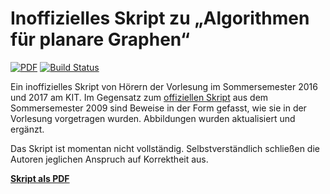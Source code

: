 # Inoffizielles Skript zu „Algorithmen für planare Graphen“

 [![PDF](http://encharm.github.io/Font-Awesome-SVG-PNG/png/22/file-pdf-o.png)](https://jgleitz.github.io/AfpG-Skript/Inoffizielles%20Skript.pdf)  [![Build Status](https://travis-ci.org/jGleitz/AfpG-Skript.svg?branch=master)](https://travis-ci.org/jGleitz/AfpG-Skript)

Ein inoffizielles Skript von Hörern der Vorlesung im Sommersemester 2016 und 2017 am KIT. Im Gegensatz zum [offiziellen Skript](http://i11www.iti.kit.edu/_media/teaching/sommer2009/planargraphs/vorlesung.pdf) aus dem Sommersemester 2009 sind Beweise in der Form gefasst, wie sie in der Vorlesung vorgetragen wurden. Abbildungen wurden aktualisiert und ergänzt.

Das Skript ist momentan nicht vollständig. Selbstverständlich schließen die Autoren jeglichen Anspruch auf Korrektheit aus.

[**Skript als PDF**](https://jgleitz.github.io/AfpG-Skript/Inoffizielles%20Skript.pdf)
